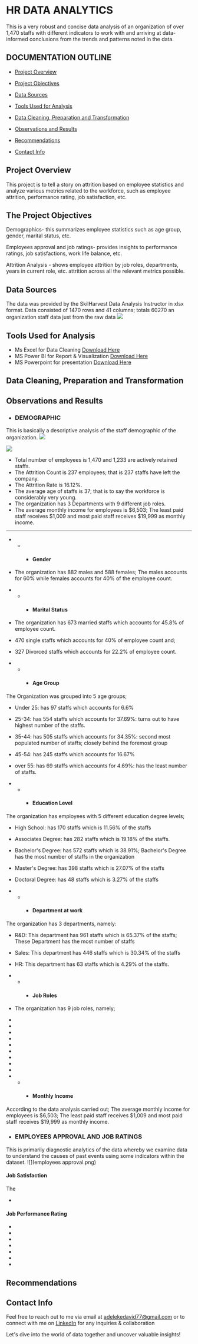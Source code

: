 # HR DATA ANALYTICS
This is a very robust and concise data analysis of an organization of over 1,470 staffs with different indicators to work with and arriving at data-informed conclusions from the trends and patterns noted in the data.

## DOCUMENTATION OUTLINE

- [Project Overview](#project-overview)

- [Project Objectives](#the-project-objectives)

- [Data Sources](#data-sources)

- [Tools Used for Analysis](#tools-used-for-analysis)

- [Data Cleaning, Preparation and Transformation](#data-cleaning-preparation-and-transformation)

- [Observations and Results](#observations-and-results)

- [Recommendations](#recommendations)

- [Contact Info](#contact-info)

## Project Overview
This project is to tell a story on attrition based on employee statistics and analyze various metrics related to the
workforce, such as employee attrition, performance rating, job satisfaction, etc.

## The Project Objectives
Demographics- this summarizes employee statistics such as age group, gender, marital status, etc.

Employees approval and job ratings- provides insights to performance ratings, job satisfactions, work life balance, etc.

Attrition Analysis -  shows employee attrition by job roles, departments, years in current role, etc.
attrition across all the relevant metrics possible.


## Data Sources
The data was provided by the SkilHarvest Data Analysis Instructor in xlsx format.
Data consisted of 1470 rows and 41 columns; totals 60270 an organization staff data just from the raw data
![](001rawdata.png)


## Tools Used for Analysis
- Ms Excel for Data Cleaning [Download Here](https://www.microsoft.com/en-us/microsoft-365/excel)
- MS Power BI for Report & Visualization [Download Here](https://powerbi.microsoft.com/en-us/downloads/)
- MS Powerpoint for presentation [Download Here](https://www.microsoft.com/en/microsoft-365/powerpoint)
  
## Data Cleaning, Preparation and Transformation



## Observations and Results


- ### DEMOGRAPHIC
This is basically a descriptive analysis of the staff demographic of the organization.
![](demography.png)

![](demography2.png)

- Total number of employees is 1,470 and 1,233 are actively retained staffs.
- The Attrition Count is 237 employees; that is 237 staffs have left the company.
- The Attrition Rate is 16.12%.
- The average age of staffs is 37; that is to say the workforce is considerably very young.
- The organization has 3 Departments with 9 different job roles.
- The average monthly income for employees is $6,503; The least paid staff receives $1,009 and most paid staff receives $19,999 as monthly income.

---
- - - #### Gender
- The organization has 882 males and 588 females; The males accounts for 60% while females accounts for 40% of the employee count.

- - - #### Marital Status
- The organization has 673 married staffs which accounts for 45.8% of employee count.
- 470 single staffs which accounts for 40% of employee count and;
- 327 Divorced staffs which accounts for 22.2% of employee count.
- - - #### Age Group
 The Organization was grouped into 5 age groups;
- Under 25: has 97 staffs which accounts for 6.6%
- 25-34: has 554 staffs which accounts for 37.69%: turns out to have highest number of the staffs.
- 35-44: has 505 staffs which accounts for 34.35%: second most populated number of staffs; closely behind the foremost group
- 45-54: has 245 staffs which accounts for 16.67%
- over 55: has 69 staffs which accounts for 4.69%: has the least number of staffs.

- - - #### Education Level
The organization has employees with 5 different education degree levels;
- High School: has 170 staffs which is 11.56% of the staffs
- Associates Degree: has 282 staffs which is 19.18% of the staffs.
- Bachelor's Degree: has 572 staffs which is 38.91%; Bachelor's Degree has the most number of staffs in the organization 
- Master's Degree: has 398 staffs which is 27.07% of the staffs
- Doctoral Degree: has 48 staffs which is 3.27% of the staffs

- - - #### Department at work
The organization has 3 departments, namely:
- R&D: This department has 961 staffs which is 65.37% of the staffs; These Department has the most number of staffs
- Sales: This department has 446 staffs which is 30.34% of the staffs 
- HR: This department has 63 staffs which is 4.29% of the staffs.

- - - #### Job Roles

- The organization has 9 job roles, namely;
-
-
-
-
-
-
-
-
-

- - - #### Monthly Income
According to the data analysis carried out;
The average monthly income for employees is $6,503; The least paid staff receives $1,009 and most paid staff receives $19,999 as monthly income.


-  ### EMPLOYEES APPROVAL AND JOB RATINGS
  This is primarily diagnostic analytics of the data whereby we examine data to understand the causes of past events using some indicators within the dataset.
  ![](employees approval.png)

#### Job Satisfaction 
The

-
#### Job Performance Rating
-
-
-
-
-
-
-

## Recommendations



## Contact Info
Feel free to reach out to me via email at adelekedavid77@gmail.com or to connect with me on [LinkedIn](http://www.linkedin.com/in/adeleke-davido) for any inquiries & collaboration 

Let's dive into the world of data together and uncover valuable insights!


